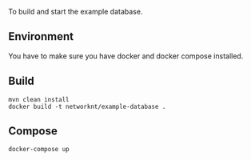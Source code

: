 To build and start the example database.

## Environment

You have to make sure you have docker and docker compose installed.

## Build

```
mvn clean install
docker build -t networknt/example-database .
```
## Compose

```
docker-compose up
```
